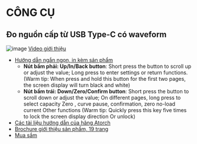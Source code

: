 # CÔNG CỤ

## Đo nguồn cấp từ USB Type-C có waveform

![image](https://github.com/user-attachments/assets/712d53e4-c609-45fc-be0b-a989ab758234)
[Video giới thiệu](https://cvf.shopee.vn/file/api/v4/11110105/mms/sg-11110105-6khx0-lx9ew8fklizqec.16000081719990439.mp4)

- [Hướng dẫn ngắn ngọn, in kèm sản phẩm](http://en.atorch.cn/upload/20240417111140.pdf)
  - __Nút bấm phải: Up/In/Back button__: Short press the button to scroll up or adjust the value; Long press to enter settings or return functions.(Warm tip: When press and hold this button for the first two pages, the screen display
will turn black and white)
  - __Nút bấm trái: Down/Zero/Confirm button__: Short press the button to scroll down or adjust the value; On different pages, long press to select capacity Zero , curve pause, confirmation, zero no-load current Other functions (Warm tip: Quickly press this key five times to lock the screen display direction Or unlock)
- [Các tài liệu hướng dẫn của hãng Atorch](http://en.atorch.cn/Download.aspx?ClassID=4)
- [Brochure giới thiệu sản phẩm, 19 trang](https://myosuploads3.banggood.com/products/20240607/20240607025930AT085.pdf)
- [Mua sắm](https://shopee.vn/Diymore-AT085C-%C4%91a-ch%E1%BB%A9c-n%C4%83ng-Type-C-PD3.1-m%C3%A1y-d%C3%B2-s%E1%BA%A1c-%C4%91i%E1%BB%87n-%C3%A1p-v%C3%A0-%C4%91%E1%BB%93ng-h%E1%BB%93-c%C3%B4ng-su%E1%BA%A5t-d%C3%B2ng-%C4%91i%E1%BB%87n-hi%E1%BB%83n-th%E1%BB%8B-%C4%91%C6%B0%E1%BB%9Dng-cong-ph%C3%A1t-hi%E1%BB%87n-hai-chi%E1%BB%81u-DC-4.5-~-50V-12A-i.208062055.25929732395)
